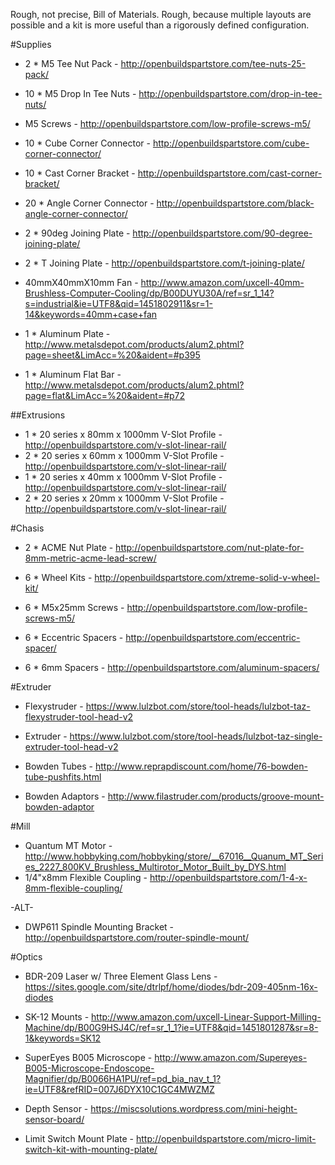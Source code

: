 Rough, not precise, Bill of Materials. Rough, because multiple layouts are possible and a kit is more useful than a rigorously defined configuration. 

#Supplies
* 2 * M5 Tee Nut Pack - http://openbuildspartstore.com/tee-nuts-25-pack/
* 10 * M5 Drop In Tee Nuts - http://openbuildspartstore.com/drop-in-tee-nuts/

* M5 Screws - http://openbuildspartstore.com/low-profile-screws-m5/

* 10 * Cube Corner Connector - http://openbuildspartstore.com/cube-corner-connector/
* 10 * Cast Corner Bracket - http://openbuildspartstore.com/cast-corner-bracket/
* 20 * Angle Corner Connector - http://openbuildspartstore.com/black-angle-corner-connector/

* 2 * 90deg Joining Plate - http://openbuildspartstore.com/90-degree-joining-plate/
* 2 * T Joining Plate - http://openbuildspartstore.com/t-joining-plate/

* 40mmX40mmX10mm Fan - http://www.amazon.com/uxcell-40mm-Brushless-Computer-Cooling/dp/B00DUYU30A/ref=sr_1_14?s=industrial&ie=UTF8&qid=1451802911&sr=1-14&keywords=40mm+case+fan

* 1 * Aluminum Plate - http://www.metalsdepot.com/products/alum2.phtml?page=sheet&LimAcc=%20&aident=#p395
* 1 * Aluminum Flat Bar - http://www.metalsdepot.com/products/alum2.phtml?page=flat&LimAcc=%20&aident=#p72

##Extrusions
* 1 * 20 series x 80mm x 1000mm V-Slot Profile - http://openbuildspartstore.com/v-slot-linear-rail/
* 2 * 20 series x 60mm x 1000mm V-Slot Profile - http://openbuildspartstore.com/v-slot-linear-rail/
* 1 * 20 series x 40mm x 1000mm V-Slot Profile - http://openbuildspartstore.com/v-slot-linear-rail/
* 2 * 20 series x 20mm x 1000mm V-Slot Profile - http://openbuildspartstore.com/v-slot-linear-rail/

#Chasis
* 2 * ACME Nut Plate - http://openbuildspartstore.com/nut-plate-for-8mm-metric-acme-lead-screw/

* 6 * Wheel Kits - http://openbuildspartstore.com/xtreme-solid-v-wheel-kit/
* 6 * M5x25mm Screws - http://openbuildspartstore.com/low-profile-screws-m5/
* 6 * Eccentric Spacers - http://openbuildspartstore.com/eccentric-spacer/
* 6 * 6mm Spacers - http://openbuildspartstore.com/aluminum-spacers/

#Extruder
* Flexystruder - https://www.lulzbot.com/store/tool-heads/lulzbot-taz-flexystruder-tool-head-v2
* Extruder - https://www.lulzbot.com/store/tool-heads/lulzbot-taz-single-extruder-tool-head-v2

* Bowden Tubes - http://www.reprapdiscount.com/home/76-bowden-tube-pushfits.html
* Bowden Adaptors - http://www.filastruder.com/products/groove-mount-bowden-adaptor

#Mill
* Quantum MT Motor - http://www.hobbyking.com/hobbyking/store/__67016__Quanum_MT_Series_2227_800KV_Brushless_Multirotor_Motor_Built_by_DYS.html
* 1/4"x8mm Flexible Coupling - http://openbuildspartstore.com/1-4-x-8mm-flexible-coupling/

-ALT-
* DWP611 Spindle Mounting Bracket - http://openbuildspartstore.com/router-spindle-mount/

#Optics
* BDR-209 Laser w/ Three Element Glass Lens - https://sites.google.com/site/dtrlpf/home/diodes/bdr-209-405nm-16x-diodes
* SK-12 Mounts - http://www.amazon.com/uxcell-Linear-Support-Milling-Machine/dp/B00G9HSJ4C/ref=sr_1_1?ie=UTF8&qid=1451801287&sr=8-1&keywords=SK12

* SuperEyes B005 Microscope - http://www.amazon.com/Supereyes-B005-Microscope-Endoscope-Magnifier/dp/B0066HA1PU/ref=pd_bia_nav_t_1?ie=UTF8&refRID=007J6DYX10C1GC4MWZMZ

* Depth Sensor - https://miscsolutions.wordpress.com/mini-height-sensor-board/
* Limit Switch Mount Plate - http://openbuildspartstore.com/micro-limit-switch-kit-with-mounting-plate/
